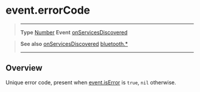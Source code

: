 # event.errorCode

> --------------------- ------------------------------------------------------------------------------------------
> __Type__              [Number](https://docs.coronalabs.com/api/type/Number.html)
> __Event__             [onServicesDiscovered](/plugin/bluetooth/type/Gatt/event/onServicesDiscovered/index.md)


> __See also__          [onServicesDiscovered](/plugin/bluetooth/type/Gatt/event/onServicesDiscovered/index.md)
>						[bluetooth.*](/plugin/bluetooth.md)
> --------------------- ------------------------------------------------------------------------------------------

## Overview

Unique error code, present when [event.isError](/plugin/bluetooth/type/Gatt/event/onServicesDiscovered/isError.md) is `true`, `nil` otherwise.